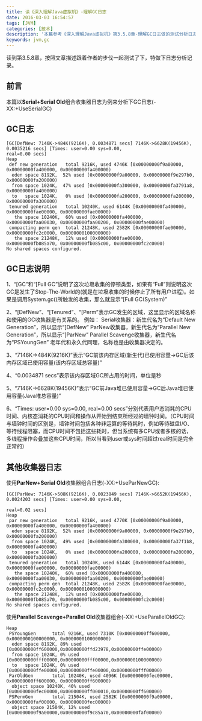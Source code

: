 ```yaml
---
title: 读《深入理解Java虚拟机》-理解GC日志
date: 2016-03-03 16:54:57
tags: [JVM]
categories: [技术]
description: '本篇参考《深入理解Java虚拟机》第3.5.8章-理解GC日志做的测试分析日志'
keywords: jvm,gc
---
```

读到第3.5.8章，按照文章描述跟着作者的步伐一起测试了下，特做下日志分析记录。
<!--more-->

## **前言**
本篇以**Serial+Serial Old**组合收集器日志为例来分析下GC日志(-XX:+UseSerialGC)

## **GC日志**
~~~
[GC[DefNew: 7146K->484K(9216K), 0.0034871 secs] 7146K->6628K(19456K), 0.0035216 secs] [Times: user=0.00 sys=0.00, 
real=0.00 secs] 
Heap
 def new generation   total 9216K, used 4746K [0x00000000f9a00000, 0x00000000fa400000, 0x00000000fa400000)
  eden space 8192K,  52% used [0x00000000f9a00000, 0x00000000f9e297b0, 0x00000000fa200000)
  from space 1024K,  47% used [0x00000000fa300000, 0x00000000fa3791a8, 0x00000000fa400000)
  to   space 1024K,   0% used [0x00000000fa200000, 0x00000000fa200000, 0x00000000fa300000)
 tenured generation   total 10240K, used 6144K [0x00000000fa400000, 0x00000000fae00000, 0x00000000fae00000)
   the space 10240K,  60% used [0x00000000fa400000, 0x00000000faa00030, 0x00000000faa00200, 0x00000000fae00000)
 compacting perm gen  total 21248K, used 2582K [0x00000000fae00000, 0x00000000fc2c0000, 0x0000000100000000)
   the space 21248K,  12% used [0x00000000fae00000, 0x00000000fb085a70, 0x00000000fb085c00, 0x00000000fc2c0000)
No shared spaces configured.
~~~

## **GC日志说明**
1、“[GC”和“[Full GC”说明了这次垃圾收集的停顿类型，如果有“Full”则说明这次GC是发生了Stop-The-World的(就是在垃圾收集的时候停止了所有用户进程)。如果是调用System.gc()所触发的收集，那么就显示“[Full GC(System)”

2、“[DefNew”、“[Tenured”、“[Perm”表示GC发生的区域，这里显示的区域名称和使用的GC收集器是有关系的。
例如：
Serial收集器：新生代名为“Default New Generation”，所以显示“[DefNew”
ParNew收集器，新生代名为“Parallel New Generation”，所以显示“[ParNew”
Parallel Scavenge收集器，新生代名为“PSYoungGen”
老年代和永久代同理，名称也是由收集器决定的。

3、“7146K->484K(9216K)”表示“GC前该内存区域(新生代)已使用容量->GC后该内存区域已使用容量(该内存区域总容量)”

4、“0.0034871 secs”表示该内存区域GC所占用的时间，单位是秒

5、“7146K->6628K(19456K)”表示“GC前Java堆已使用容量->GC后Java堆已使用容量(Java堆总容量)”

6、“Times: user=0.00 sys=0.00, real=0.00 secs”分别代表用户态消耗的CPU时间、内核态消耗的CPU时间和操作从开始到结束所经过的墙钟时间。（CPU时间与墙钟时间的区别是，墙钟时间包括各种非运算的等待耗时，例如等待磁盘I/O、等待线程阻塞，而CPU时间不包括这些耗时，但当系统有多CPU或者多核的话，多线程操作会叠加这些CPU时间，所以当看到user或sys时间超过real时间是完全正常的）

## **其他收集器日志**
使用**ParNew+Serial Old**收集器组合日志(-XX:+UseParNewGC):
~~~
[GC[ParNew: 7146K->508K(9216K), 0.0023849 secs] 7146K->6652K(19456K), 0.0024203 secs] [Times: user=0.00 sys=0.00, 

real=0.02 secs] 
Heap
 par new generation   total 9216K, used 4770K [0x00000000f9a00000, 0x00000000fa400000, 0x00000000fa400000)
  eden space 8192K,  52% used [0x00000000f9a00000, 0x00000000f9e297b0, 0x00000000fa200000)
  from space 1024K,  49% used [0x00000000fa300000, 0x00000000fa37f1b8, 0x00000000fa400000)
  to   space 1024K,   0% used [0x00000000fa200000, 0x00000000fa200000, 0x00000000fa300000)
 tenured generation   total 10240K, used 6144K [0x00000000fa400000, 0x00000000fae00000, 0x00000000fae00000)
   the space 10240K,  60% used [0x00000000fa400000, 0x00000000faa00030, 0x00000000faa00200, 0x00000000fae00000)
 compacting perm gen  total 21248K, used 2582K [0x00000000fae00000, 0x00000000fc2c0000, 0x0000000100000000)
   the space 21248K,  12% used [0x00000000fae00000, 0x00000000fb085a70, 0x00000000fb085c00, 0x00000000fc2c0000)
No shared spaces configured.
~~~

使用**Parallel Scavenge+Parallel Old**收集器组合(-XX:+UseParallelOldGC):
~~~
Heap
 PSYoungGen      total 9216K, used 7310K [0x00000000ff600000, 0x0000000100000000, 0x0000000100000000)
  eden space 8192K, 89% used [0x00000000ff600000,0x00000000ffd23978,0x00000000ffe00000)
  from space 1024K, 0% used [0x00000000fff00000,0x00000000fff00000,0x0000000100000000)
  to   space 1024K, 0% used [0x00000000ffe00000,0x00000000ffe00000,0x00000000fff00000)
 ParOldGen       total 10240K, used 4096K [0x00000000fec00000, 0x00000000ff600000, 0x00000000ff600000)
  object space 10240K, 40% used [0x00000000fec00000,0x00000000ff000010,0x00000000ff600000)
 PSPermGen       total 21504K, used 2582K [0x00000000f9a00000, 0x00000000faf00000, 0x00000000fec00000)
  object space 21504K, 12% used [0x00000000f9a00000,0x00000000f9c85a70,0x00000000faf00000)
~~~